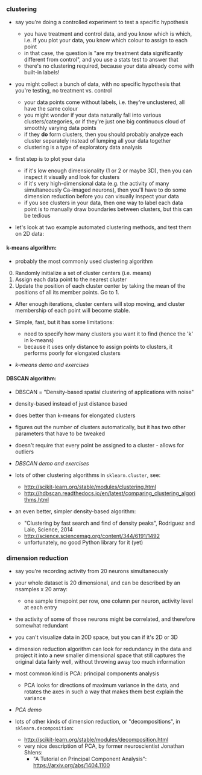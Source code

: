 ### clustering

- say you're doing a controlled experiment to test a specific hypothesis
    - you have treatment and control data, and you know which is which, i.e. if you plot your data, you know which colour to assign to each point
    - in that case, the question is "are my treatment data significantly different from control", and you use a stats test to answer that
    - there's no clustering required, because your data already come with built-in labels!

- you might collect a bunch of data, with no specific hypothesis that you're testing, no treatment vs. control
    - your data points come without labels, i.e. they're unclustered, all have the same colour
    - you might wonder if your data naturally fall into various clusters/categories, or if they're just one big continuous cloud of smoothly varying data points
    - if they **do** form clusters, then you should probably analyze each cluster separately instead of lumping all your data together
    - clustering is a type of exploratory data analysis

- first step is to plot your data
    - if it's low enough dimensionality (1 or 2 or maybe 3D), then you can inspect it visually and look for clusters
    - if it's very high-dimensional data (e.g. the activity of many simultaneously Ca-imaged neurons), then you'll have to do some dimension reduction before you can visually inspect your data
    - if you see clusters in your data, then one way to label each data point is to manually draw boundaries between clusters, but this can be tedious

- let's look at two example automated clustering methods, and test them on 2D data:

#### k-means algorithm:

- probably the most commonly used clustering algorithm

0. Randomly initialize a set of cluster centers (i.e. means)
1. Assign each data point to the nearest cluster
2. Update the position of each cluster center by taking the mean of the positions of all its member points. Go to 1.

- After enough iterations, cluster centers will stop moving, and cluster membership of each point will become stable.
- Simple, fast, but it has some limitations:
    - need to specify how many clusters you want it to find (hence the 'k' in k-means)
    - because it uses only distance to assign points to clusters, it performs poorly for elongated clusters

- *k-means demo and exercises*

#### DBSCAN algorithm:

- DBSCAN = "Density-based spatial clustering of applications with noise"
- density-based instead of just distance based
- does better than k-means for elongated clusters
- figures out the number of clusters automatically, but it has two other parameters that have to be tweaked
- doesn't require that every point be assigned to a cluster - allows for outliers

- *DBSCAN demo and exercises*

- lots of other clustering algorithms in `sklearn.cluster`, see:
    - http://scikit-learn.org/stable/modules/clustering.html
    - http://hdbscan.readthedocs.io/en/latest/comparing_clustering_algorithms.html

- an even better, simpler density-based algorithm:
    - "Clustering by fast search and find of density peaks", Rodriguez and Laio, Science, 2014
    - http://science.sciencemag.org/content/344/6191/1492
    - unfortunately, no good Python library for it (yet)

### dimension reduction

- say you're recording activity from 20 neurons simultaneously
- your whole dataset is 20 dimensional, and can be described by an nsamples x 20 array:
    - one sample timepoint per row, one column per neuron, activity level at each entry
- the activity of some of those neurons might be correlated, and therefore somewhat redundant
- you can't visualize data in 20D space, but you can if it's 2D or 3D
- dimension reduction algorithm can look for redundancy in the data and project it into a new smaller dimensional space that still captures the original data fairly well, without throwing away too much information
- most common kind is PCA: principal components analysis
    - PCA looks for directions of maximum variance in the data, and rotates the axes in such a way that makes them best explain the variance

- *PCA demo*

- lots of other kinds of dimension reduction, or "decompositions", in `sklearn.decomposition`:
    - http://scikit-learn.org/stable/modules/decomposition.html
    - very nice description of PCA, by former neuroscientist Jonathan Shlens:
        - "A Tutorial on Principal Component Analysis": https://arxiv.org/abs/1404.1100
